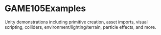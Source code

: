 # GAME105Examples
Unity demonstrations including primitive creation, asset imports, visual scripting, colliders, environment/lighting/terrain, particle effects, and more.
